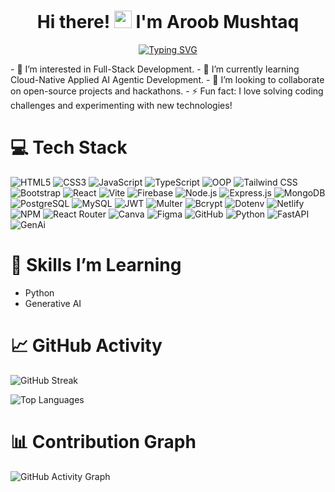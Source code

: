 <h1 align="center">
  Hi there! <img src="https://media.giphy.com/media/hvRJCLFzcasrR4ia7z/giphy.gif" width="28px"/> I'm Aroob Mushtaq
</h1>

<p align="center">
  <a href="https://git.io/typing-svg">
    <img src="https://readme-typing-svg.demolab.com?font=Fira+Code&size=24&pause=1000&color=1A1A1A&center=true&width=435&lines=Full-Stack+Developer;MERN+Stack+Developer;Always+Learning...;Love+Building+Projects" alt="Typing SVG" />
  </a>
</p>
- 👀 I’m interested in Full-Stack Development.
- 🌱 I’m currently learning  Cloud-Native Applied AI Agentic Development.
- 💞️ I’m looking to collaborate on open-source projects and hackathons.
- ⚡ Fun fact: I love solving coding challenges and experimenting with new technologies!

# 💻 Tech Stack
![HTML5](https://img.shields.io/badge/HTML5-E34F26?style=flat&logo=html5&logoColor=white)
![CSS3](https://img.shields.io/badge/CSS3-1572B6?style=flat&logo=css3&logoColor=white)
![JavaScript](https://img.shields.io/badge/JavaScript-F7DF1E?style=flat&logo=javascript&logoColor=black)
![TypeScript](https://img.shields.io/badge/TypeScript-3178C6?style=flat&logo=typescript&logoColor=white)
![OOP](https://img.shields.io/badge/Object--Oriented_Programming-000000?style=flat&logo=java&logoColor=white)
![Tailwind CSS](https://img.shields.io/badge/Tailwind_CSS-06B6D4?style=flat&logo=tailwindcss&logoColor=white)
![Bootstrap](https://img.shields.io/badge/Bootstrap-563D7C?style=flat&logo=bootstrap&logoColor=white)
![React](https://img.shields.io/badge/React-20232F?style=flat&logo=react&logoColor=61DAFB)
![Vite](https://img.shields.io/badge/Vite-646CFF?style=flat&logo=vite&logoColor=white)
![Firebase](https://img.shields.io/badge/Firebase-FFCA28?style=flat&logo=firebase&logoColor=black)
![Node.js](https://img.shields.io/badge/Node.js-8CC84B?style=flat&logo=node.js&logoColor=white)
![Express.js](https://img.shields.io/badge/Express.js-000000?style=flat&logo=express&logoColor=white)
![MongoDB](https://img.shields.io/badge/MongoDB-47A248?style=flat&logo=mongodb&logoColor=white)
![PostgreSQL](https://img.shields.io/badge/PostgreSQL-336791?style=flat&logo=postgresql&logoColor=white)
![MySQL](https://img.shields.io/badge/MySQL-4479A1?style=flat&logo=mysql&logoColor=white)
![JWT](https://img.shields.io/badge/JWT-000000?style=flat&logo=json-web-tokens&logoColor=white)
![Multer](https://img.shields.io/badge/Multer-FF4F00?style=flat&logo=multer&logoColor=white)
![Bcrypt](https://img.shields.io/badge/Bcrypt-00A859?style=flat&logo=bcrypt&logoColor=white)
![Dotenv](https://img.shields.io/badge/Dotenv-23232F?style=flat&logo=dotenv&logoColor=white)
![Netlify](https://img.shields.io/badge/Netlify-00C7B7?style=flat&logo=netlify&logoColor=white)
![NPM](https://img.shields.io/badge/NPM-CB3837?style=flat&logo=npm&logoColor=white)
![React Router](https://img.shields.io/badge/React_Router-CA4245?style=flat&logo=react-router&logoColor=white)
![Canva](https://img.shields.io/badge/Canva-00C4CC?style=flat&logo=canva&logoColor=white)
![Figma](https://img.shields.io/badge/Figma-F24E1E?style=flat&logo=figma&logoColor=white)
![GitHub](https://img.shields.io/badge/GitHub-181717?style=flat&logo=github&logoColor=white)
![Python](https://img.shields.io/badge/Python-3776AB?style=flat&logo=python&logoColor=white)
![FastAPI](https://img.shields.io/badge/FastAPI-009688?style=flat&logo=fastapi&logoColor=white)
![GenAi](https://img.shields.io/badge/GenAi-FF6600?style=flat&logo=ai&logoColor=white)




# 🌱 Skills I’m Learning
- Python
- Generative AI


# 📈 GitHub Activity

![GitHub Streak](https://github-readme-streak-stats.herokuapp.com/?user=Aroobmushtaq&theme=default)

![Top Languages](https://github-readme-stats.vercel.app/api/top-langs/?username=Aroobmushtaq&layout=compact&theme=default)

# 📊 Contribution Graph

![GitHub Activity Graph](https://github-readme-activity-graph.vercel.app/graph?username=Aroobmushtaq&theme=github-light&area=true&hide_border=true)

